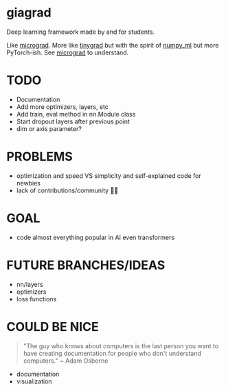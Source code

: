 # giagrad
Deep learning framework made by and for students.

Like [micrograd](https://youtu.be/VMj-3S1tku0). More like [tinygrad](https://github.com/geohot/tinygrad) but with the spirit of 
[numpy_ml](https://numpy-ml.readthedocs.io/en/latest/) but more PyTorch-ish. See [micrograd](https://youtu.be/VMj-3S1tku0) to understand.

# TODO
- Documentation
- Add more optimizers, layers, etc
- Add train, eval method in nn.Module class 
- Start dropout layers after previous point
- dim or axis parameter?

# PROBLEMS
- optimization and speed VS simplicity and self-explained code for newbies
- lack of contributions/community :man_shrugging:

# GOAL
- code almost everything popular in AI even transformers

# FUTURE BRANCHES/IDEAS
- nn/layers
- optimizers
- loss functions

# COULD BE NICE
> "The guy who knows about computers is the last person you want to have creating documentation for people who don't understand computers." ~ Adam Osborne
- documentation
- visualization 